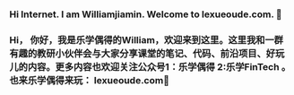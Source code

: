 ### Hi Internet. I am Williamjiamin. Welcome to lexueoude.com. 👋
### Hi， 你好，我是乐学偶得的William，欢迎来到这里。这里我和一群有趣的教研小伙伴会与大家分享课堂的笔记、代码、前沿项目、好玩儿的内容。更多内容也欢迎关注公众号1：乐学偶得 2:乐学FinTech 。也来乐学偶得来玩： lexueoude.com👋

<!--
**williamjiamin/williamjiamin** is a ✨ _special_ ✨ repository because its `README.md` (this file) appears on your GitHub profile.

Here are some ideas to get you started:

- 🔭 I’m currently working on ...
- 🌱 I’m currently learning ...
- 👯 I’m looking to collaborate on ...
- 🤔 I’m looking for help with ...
- 💬 Ask me about ...
- 📫 How to reach me: ...
- 😄 Pronouns: ...
- ⚡ Fun fact: ...
-->
